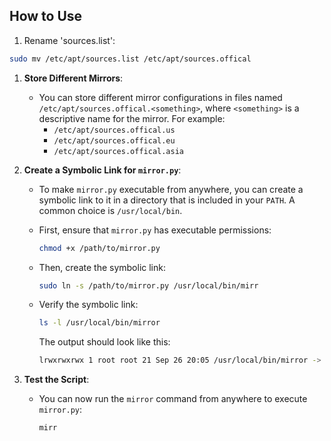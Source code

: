 ## How to Use

1. Rename 'sources.list':

```bash
sudo mv /etc/apt/sources.list /etc/apt/sources.offical
```

1. **Store Different Mirrors**:

   - You can store different mirror configurations in files named `/etc/apt/sources.offical.<something>`, where `<something>` is a descriptive name for the mirror. For example:
     - `/etc/apt/sources.offical.us`
     - `/etc/apt/sources.offical.eu`
     - `/etc/apt/sources.offical.asia`

2. **Create a Symbolic Link for `mirror.py`**:

   - To make `mirror.py` executable from anywhere, you can create a symbolic link to it in a directory that is included in your `PATH`. A common choice is `/usr/local/bin`.
   - First, ensure that `mirror.py` has executable permissions:

     ```bash
     chmod +x /path/to/mirror.py
     ```

   - Then, create the symbolic link:

     ```bash
     sudo ln -s /path/to/mirror.py /usr/local/bin/mirr
     ```

   - Verify the symbolic link:

     ```bash
     ls -l /usr/local/bin/mirror
     ```

     The output should look like this:

     ```bash
     lrwxrwxrwx 1 root root 21 Sep 26 20:05 /usr/local/bin/mirror -> /path/to/mirror.py
     ```

3. **Test the Script**:

   - You can now run the `mirror` command from anywhere to execute `mirror.py`:

     ```bash
     mirr
     ```
